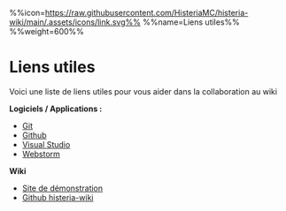 %%icon=https://raw.githubusercontent.com/HisteriaMC/histeria-wiki/main/.assets/icons/link.svg%%
%%name=Liens utiles%%
%%weight=600%%
# Liens utiles

Voici une liste de liens utiles pour vous aider dans la collaboration au wiki

**Logiciels / Applications :**
- [Git](https://git-scm.com/)
- [Github](https://github.com/)
- [Visual Studio](https://visualstudio.microsoft.com/fr/)
- [Webstorm](https://www.jetbrains.com/webstorm/)

**Wiki**
- [Site de démonstration](https://histeria.zelytra.fr/)
- [Github histeria-wiki](https://github.com/HisteriaMC/histeria-wiki)
